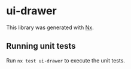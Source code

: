 # ui-drawer

This library was generated with [Nx](https://nx.dev).


## Running unit tests

Run `nx test ui-drawer` to execute the unit tests.

